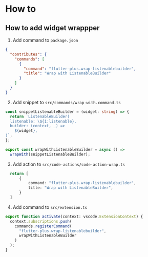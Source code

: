 # How to

## How to add widget wrappper

1. Add command to `package.json`

```json
{
  "contributes": {
    "commands": [
      {
        "command": "flutter-plus.wrap-listenablebuilder",
        "title": "Wrap with ListenableBuilder"
      }
    ]
  }
}
```

2. Add snippet to `src/commands/wrap-with.command.ts`

```ts
const snippetListenableBuilder = (widget: string) => {
  return `ListenableBuilder(
  listenable: \${1:listenable},
  builder: (context, _) =>
    ${widget},
)`;
};

export const wrapWithListenableBuilder = async () =>
  wrapWith(snippetListenableBuilder);
```

3. Add action to `src/code-actions/code-action-wrap.ts`

```ts
  return [
      {
          command: "flutter-plus.wrap-listenablebuilder",
          title: "Wrap with ListenableBuilder",
      }
  ]
```

4. Add command to `src/extension.ts`

```ts
export function activate(context: vscode.ExtensionContext) {
  context.subscriptions.push(
    commands.registerCommand(
      "flutter-plus.wrap-listenablebuilder",
      wrapWithListenableBuilder
    )
  );
}
```

